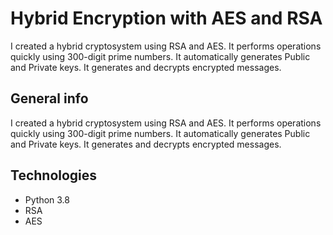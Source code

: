 # Hybrid Encryption with AES and RSA
I created a hybrid cryptosystem using RSA and AES. It performs operations quickly using 300-digit prime numbers. It automatically generates Public and Private keys. It generates and decrypts encrypted messages.

## General info
I created a hybrid cryptosystem using RSA and AES. It performs operations quickly using 300-digit prime numbers. It automatically generates Public and Private keys. It generates and decrypts encrypted messages.

## Technologies
* Python 3.8
* RSA
* AES

